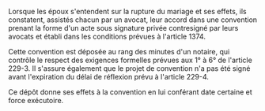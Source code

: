Lorsque les époux s'entendent sur la rupture du mariage et ses effets, ils constatent, assistés chacun par un avocat, leur accord dans une convention prenant la forme d'un acte sous signature privée contresigné par leurs avocats et établi dans les conditions prévues à l'article 1374. 


Cette convention est déposée au rang des minutes d'un notaire, qui contrôle le respect des exigences formelles prévues aux 1° à 6° de l'article 229-3. Il s'assure également que le projet de convention n'a pas été signé avant l'expiration du délai de réflexion prévu à l'article 229-4. 


Ce dépôt donne ses effets à la convention en lui conférant date certaine et force exécutoire.

